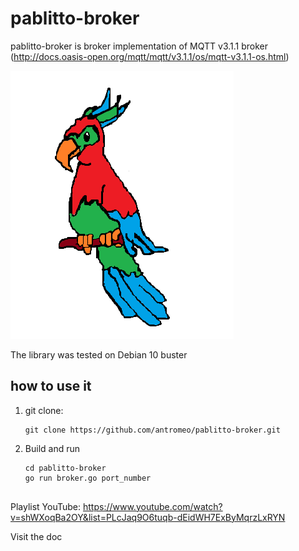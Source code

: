 # pablitto-broker

pablitto-broker is broker implementation of MQTT v3.1.1 broker (http://docs.oasis-open.org/mqtt/mqtt/v3.1.1/os/mqtt-v3.1.1-os.html)

![alt text](https://github.com/antromeo/pablitto-broker/blob/master/logo/pablitto.png)


The library was tested on Debian 10 buster

## how to use it

1) git clone:

    ```
    git clone https://github.com/antromeo/pablitto-broker.git
    ```
     
2) Build and run
    ```
    cd pablitto-broker
    go run broker.go port_number
  
    ```
    
Playlist YouTube: https://www.youtube.com/watch?v=shWXoqBa2OY&list=PLcJaq9O6tuqb-dEidWH7ExByMqrzLxRYN

Visit the doc
  
